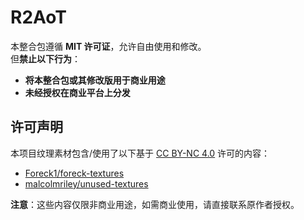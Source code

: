 # R2AoT
本整合包遵循 **MIT 许可证**，允许自由使用和修改。  
但**禁止以下行为**：
- **将本整合包或其修改版用于商业用途**  
- **未经授权在商业平台上分发**

## 许可声明

本项目纹理素材包含/使用了以下基于 [CC BY-NC 4.0](https://creativecommons.org/licenses/by-nc/4.0/) 许可的内容：
- [Foreck1/foreck-textures](https://github.com/Foreck1/foreck-textures)
- [malcolmriley/unused-textures](https://github.com/malcolmriley/unused-textures)
<!-- - [Futureazoo/TextureRepository](https://github.com/Futureazoo/TextureRepository) -->

**注意**：这些内容仅限非商业用途，如需商业使用，请直接联系原作者授权。
